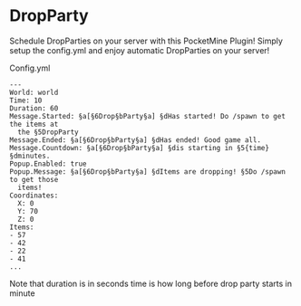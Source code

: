 # DropParty
Schedule DropParties on your server with this PocketMine Plugin!
Simply setup the config.yml and enjoy automatic DropParties on your server!

Config.yml
```
---
World: world
Time: 10
Duration: 60
Message.Started: §a[§6Drop§bParty§a] §dHas started! Do /spawn to get the items at
  the §5DropParty
Message.Ended: §a[§6Drop§bParty§a] §dHas ended! Good game all.
Message.Countdown: §a[§6Drop§bParty§a] §dis starting in §5{time} §dminutes.
Popup.Enabled: true
Popup.Message: §a[§6Drop§bParty§a] §dItems are dropping! §5Do /spawn to get those
  items!
Coordinates:
  X: 0
  Y: 70
  Z: 0
Items:
- 57
- 42
- 22
- 41
...
```
Note that duration is in seconds
time is how long before drop party starts in minute
